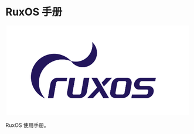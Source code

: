 
# RuxOS 手册

<p align="center">
    <img src="src/figures/ruxos-logo0.svg" alt="RuxOS-logo" width="500"><br>
</p>

RuxOS 使用手册。

